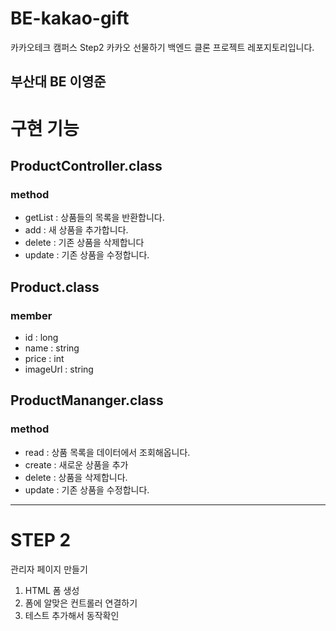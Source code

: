 # BE-kakao-gift
카카오테크 캠퍼스 Step2 카카오 선물하기 백엔드 클론 프로젝트 레포지토리입니다.

## 부산대 BE 이영준

# 구현 기능

## ProductController.class

### method

- getList : 상품들의 목록을 반환합니다.
- add : 새 상품을 추가합니다.
- delete : 기존 상품을 삭제합니다
- update : 기존 상품을 수정합니다.

## Product.class

### member

- id : long
- name : string
- price : int
- imageUrl : string

## ProductMananger.class

### method

- read : 상품 목록을 데이터에서 조회해옵니다.
- create : 새로운 상품을 추가
- delete : 상품을 삭제합니다.
- update : 기존 상품을 수정합니다.

---

# STEP 2

관리자 페이지 만들기

1. HTML 폼 생성
2. 폼에 알맞은 컨트롤러 연결하기
3. 테스트 추가해서 동작확인

